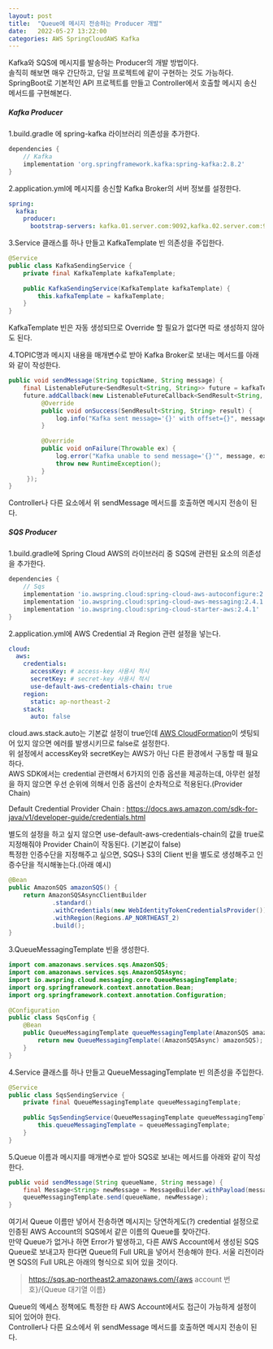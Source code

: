 ```yaml
---
layout: post  
title:  "Queue에 메시지 전송하는 Producer 개발"  
date:   2022-05-27 13:22:00  
categories: AWS SpringCloudAWS Kafka
---
```


Kafka와 SQS에 메시지를 발송하는 Producer의 개발 방법이다.  
솔직히 해보면 매우 간단하고, 단일 프로젝트에 같이 구현하는 것도 가능하다.
SpringBoot로 기본적인 API 프로젝트를 만들고 Controller에서 호출할 메시지 송신 메서드를 구현해본다.

##### Kafka Producer

1.build.gradle 에 spring-kafka 라이브러리 의존성을 추가한다.

```groovy
dependencies {
    // Kafka
    implementation 'org.springframework.kafka:spring-kafka:2.8.2'
}
```

2.application.yml에 메시지를 송신할 Kafka Broker의 서버 정보를 설정한다.

```yaml
spring:
  kafka:
    producer:
      bootstrap-servers: kafka.01.server.com:9092,kafka.02.server.com:9092,kafka.03.server.com:9092
```

3.Service 클래스를 하나 만들고 KafkaTemplate 빈 의존성을 주입한다.

```java
@Service
public class KafkaSendingService {
    private final KafkaTemplate kafkaTemplate;
 
    public KafkaSendingService(KafkaTemplate kafkaTemplate) {
        this.kafkaTemplate = kafkaTemplate;
    }
}
```

KafkaTemplate 빈은 자동 생성되므로 Override 할 필요가 없다면 따로 생성하지 않아도 된다.

4.TOPIC명과 메시지 내용을 매개변수로 받아 Kafka Broker로 보내는 메서드를 아래와 같이 작성한다.

```java
public void sendMessage(String topicName, String message) {
    final ListenableFuture<SendResult<String, String>> future = kafkaTemplate.send(topicName, message);
    future.addCallback(new ListenableFutureCallback<SendResult<String, String>>() {
         @Override
         public void onSuccess(SendResult<String, String> result) {
             log.info("Kafka sent message='{}' with offset={}", message, result.getRecordMetadata().offset());
         }
 
         @Override
         public void onFailure(Throwable ex) {
             log.error("Kafka unable to send message='{}'", message, ex);
             throw new RuntimeException();
         }
     });
}
```

Controller나 다른 요소에서 위 sendMessage 메서드를 호출하면 메시지 전송이 된다.

##### SQS Producer

1.build.gradle에 Spring Cloud AWS의 라이브러리 중 SQS에 관련된 요소의 의존성을 추가한다.

```groovy
dependencies {
    // Sqs
    implementation 'io.awspring.cloud:spring-cloud-aws-autoconfigure:2.4.1'
    implementation 'io.awspring.cloud:spring-cloud-aws-messaging:2.4.1'
    implementation 'io.awspring.cloud:spring-cloud-starter-aws:2.4.1'
}
```

2.application.yml에 AWS Credential 과 Region 관련 설정을 넣는다.

```yaml
cloud:
  aws:
    credentials:
      accessKey: # access-key 사용시 적시
      secretKey: # secret-key 사용시 적시
      use-default-aws-credentials-chain: true
    region:
      static: ap-northeast-2
    stack:
      auto: false
```

cloud.aws.stack.auto는 기본값 설정이 true인데 [AWS CloudFormation](https://docs.aws.amazon.com/ko_kr/AWSCloudFormation/latest/UserGuide/Welcome.html)이 셋팅되어 있지 않으면 에러를 발생시키므로 false로 설정한다.  
위 설정에서 accessKey와 secretKey는 AWS가 아닌 다른 환경에서 구동할 때 필요하다.  
AWS SDK에서는 credential 관련해서 6가지의 인증 옵션을 제공하는데, 아무런 설정을 하지 않으면 우선 순위에 의해서 인증 옵션이 순차적으로 적용된다.(Provider Chain)

Default Credential Provider Chain : https://docs.aws.amazon.com/sdk-for-java/v1/developer-guide/credentials.html

별도의 설정을 하고 싶지 않으면 use-default-aws-credentials-chain의 값을 true로 지정해줘야 Provider Chain이 작동된다. (기본값이 false)  
특정한 인증수단을 지정해주고 싶으면, SQS나 S3의 Client 빈을 별도로 생성해주고 인증수단을 적시해놓는다.(아래 예시)

```java
@Bean
public AmazonSQS amazonSQS() {
    return AmazonSQSAsyncClientBuilder
            .standard()
            .withCredentials(new WebIdentityTokenCredentialsProvider())
            .withRegion(Regions.AP_NORTHEAST_2)
            .build();
}
```

3.QueueMessagingTemplate 빈을 생성한다.

```java
import com.amazonaws.services.sqs.AmazonSQS;
import com.amazonaws.services.sqs.AmazonSQSAsync;
import io.awspring.cloud.messaging.core.QueueMessagingTemplate;
import org.springframework.context.annotation.Bean;
import org.springframework.context.annotation.Configuration;
 
@Configuration
public class SqsConfig {
    @Bean
    public QueueMessagingTemplate queueMessagingTemplate(AmazonSQS amazonSQS) {
        return new QueueMessagingTemplate((AmazonSQSAsync) amazonSQS);
    }
}
```

4.Service 클래스를 하나 만들고 QueueMessagingTemplate 빈 의존성을 주입한다.

```java
@Service
public class SqsSendingService {
    private final QueueMessagingTemplate queueMessagingTemplate;
 
    public SqsSendingService(QueueMessagingTemplate queueMessagingTemplate) {
        this.queueMessagingTemplate = queueMessagingTemplate;
    }
}
```

5.Queue 이름과 메시지를 매개변수로 받아 SQS로 보내는 메서드를 아래와 같이 작성한다.

```java
public void sendMessage(String queueName, String message) {
    final Message<String> newMessage = MessageBuilder.withPayload(message).build();
    queueMessagingTemplate.send(queueName, newMessage);
}
```

여기서 Queue 이름만 넣어서 전송하면 메시지는 당연하게도(?) credential 설정으로 인증된 AWS Account의 SQS에서 같은 이름의 Queue를 찾아간다.  
만약 Queue가 없거나 하면 Error가 발생하고, 다른 AWS Account에서 생성된 SQS Queue로 보내고자 한다면 Queue의 Full URL을 넣어서 전송해야 한다.
서울 리전이라면 SQS의 Full URL은 아래의 형식으로 되어 있을 것이다.

> https://sqs.ap-northeast2.amazonaws.com/{aws account 번호}/{Queue 대기열 이름}

Queue의 엑세스 정책에도 특정한 타 AWS Account에서도 접근이 가능하게 설정이 되어 있어야 한다.  
Controller나 다른 요소에서 위 sendMessage 메서드를 호출하면 메시지 전송이 된다.
